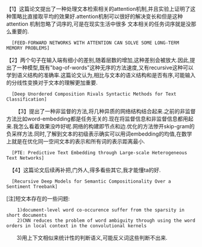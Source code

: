 【1】这篇论文提出了一种处理文本检索相关的attention机制,并且实验上证明了这种策略比直接取平均的效果好.attention机制可以很好的解决变长和但是这种attention 机制忽略了词序的,可是在现实生活中很多
文本相关的任务词序就是没那么重要的.
              
      [FEED-FORWARD NETWORKS WITH ATTENTION CAN SOLVE SOME LONG-TERM MEMORY PROBLEMS]

【2】两个句子在输入端有细小的差别,随着层数的增加,这种差别会被放大.因此,提出了一种模型,既有"bag-of-words"这种无序的方法速度,又有recursive这种可以学到语义结构的准确率.这篇论文认为,相比与文本的语义结构和是否有序,可能输入的分线性变换对于文本的理解更加重要.

      [Deep Unordered Composition Rivals Syntactic Methods for Text Classification]
      
【3】提出了一种非监督的方法,将几种异质的网络结构结合起来.之前的非监督方法比如word-embedding都是任务无关的.现在将监督信息和非监督信息都用起来.我怎么看着效果没咋好呢.网络的构建即节点和边.优化的方法惨开skip-gram的负采样方法.同时,了解到文本的初级表示确实可以用词embedding的均值,在数学上就是在优化同一空间文本的表示和所有词的表示距离最小.

      [PTE: Predictive Text Embedding through Large-scale Heterogeneous Text Networks]
  
【4】这篇论文后续再补把,门外人,得多看些其它,我才能懂ta的好.

      [Recursive Deep Models for Semantic Compositionality Over a Sentiment Treebank]


 [注]短文本存在的一些问题:
 
        1)document-level word co-occurence suffer from the sparsity in short documents        
        2)CNN reduces the problem of word ambiguity through using the word orders in local context in the convolutional kernels
        3)用上下文相似来统计性的判断语义,可能反义词这些判断不出来.
